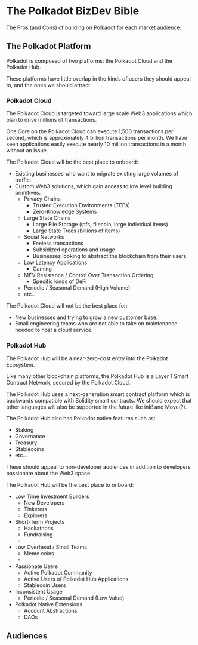# The Polkadot BizDev Bible

The Pros (and Cons) of building on Polkadot for each market audience.

## The Polkadot Platform

Polkadot is composed of two platforms: the Polkadot Cloud and the Polkadot Hub.

These platforms have little overlap in the kinds of users they should appeal to, and the ones we should attract.

### Polkadot Cloud

The Polkadot Cloud is targeted toward large scale Web3 applications which plan to drive millions of transactions.

One Core on the Polkadot Cloud can execute 1,500 transactions per second, which is approximately 4 billion transactions per month. We have seen applications easily execute nearly 10 million transactions in a month without an issue.

The Polkadot Cloud will be the best place to onboard:
- Existing businesses who want to migrate existing large volumes of traffic.
- Custom Web3 solutions, which gain access to low level building primitives.
	- Privacy Chains
		- Trusted Execution Environments (TEEs)
		- Zero-Knowledge Systems
	- Large State Chains
		- Large File Storage (ipfs, filecoin, large individual items)
		- Large State Trees (billions of items)
	- Social Networks
		- Feeless transactions
		- Subsidized operations and usage
		- Businesses looking to abstract the blockchain from their users.
	- Low Latency Applications
		- Gaming
	- MEV Resistance / Control Over Transaction Ordering
		- Specific kinds of DeFi
	- Periodic / Seasonal Demand (High Volume)
	- etc..

The Polkadot Cloud will not be the best place for:
- New businesses and trying to grow a new customer base.
- Small engineering teams who are not able to take on maintenance needed to host a cloud service.

### Polkadot Hub

The Polkadot Hub will be a near-zero-cost entry into the Polkadot Ecosystem.

Like many other blockchain platforms, the Polkadot Hub is a Layer 1 Smart Contract Network, secured by the Polkadot Cloud.

The Polkadot Hub uses a next-generation smart contract platform which is backwards compatible with Solidity smart contracts. We should expect that other languages will also be supported in the future like ink! and Move(?).

The Polkadot Hub also has Polkadot native features such as:
- Staking
- Governance
- Treasury
- Stablecoins
- etc...

These should appeal to non-developer audiences in addition to developers passionate about the Web3 space.

The Polkadot Hub will be the best place to onboard:
- Low Time Investment Builders
	- New Developers
	- Tinkerers
	- Explorers
- Short-Term Projects
	- Hackathons
	- Fundraising
	-
- Low Overhead / Small Teams
	- Meme coins
	-
- Passionate Users
	- Active Polkadot Community
	- Active Users of Polkadot Hub Applications
	- Stablecoin Users
- Inconsistent Usage
	- Periodic / Seasonal Demand (Low Value)
- Polkadot Native Extensions
	- Account Abstractions
	- DAOs

## Audiences
